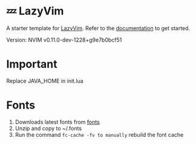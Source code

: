 # 💤 LazyVim

A starter template for [LazyVim](https://github.com/LazyVim/LazyVim).
Refer to the [documentation](https://lazyvim.github.io/installation) to get started.

Version: NVIM v0.11.0-dev-1228+g9e7b0bcf51

# Important
Replace JAVA_HOME in init.lua

# Fonts

1) Downloads latest fonts from [fonts](https://www.nerdfonts.com/font-downloads)
2) Unzip and copy to ~/.fonts
3) Run the command ```fc-cache -fv to manually``` rebuild the font cache

